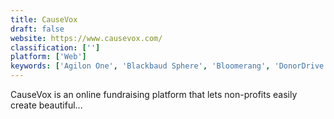 ```yaml
---
title: CauseVox
draft: false 
website: https://www.causevox.com/
classification: ['']
platform: ['Web']
keywords: ['Agilon One', 'Blackbaud Sphere', 'Bloomerang', 'DonorDrive', 'DonorPerfect', 'DonorSnap', 'Donorhut', 'Double the Donation', 'Give by Cell', 'GiveForms', 'Go Get Funding', 'GoFundMe', 'Indiegogo', 'Qgiv', 'RevUp', 'Tiltify', 'Txt2Give', 'donate.ly']
---
```

CauseVox is an online fundraising platform that lets non-profits easily create beautiful...
